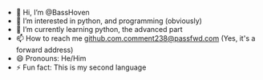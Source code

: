 - 👋 Hi, I’m @BassHoven
- 👀 I’m interested in python, and programming (obviously)
- 🌱 I’m currently learning python, the advanced part
- 📫 How to reach me github.com.comment238@passfwd.com (Yes, it's a forward address)
- 😄 Pronouns: He/Him
- ⚡ Fun fact: This is my second language

<!---
BassHoven/BassHoven is a ✨ special ✨ repository because its `README.md` (this file) appears on your GitHub profile.
You can click the Preview link to take a look at your changes.
--->
